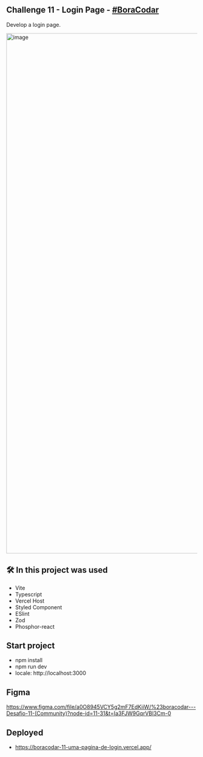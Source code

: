 
## Challenge 11 - Login Page - <a href="https://www.rocketseat.com.br/boracodar/desafios-anteriores/uma-pagina-de-login-desafio-11">#BoraCodar</a>
Develop a login page.

<img width="1369" alt="image" src="https://user-images.githubusercontent.com/28486303/231820405-aa7688e3-ba26-450d-b849-23b9d2607ce1.png">

## 🛠️ In this project was used
- Vite
- Typescript
- Vercel Host
- Styled Component
- ESlint
- Zod
- Phosphor-react

## Start project

- npm install
- npm run dev
- locale: http://localhost:3000

## Figma
https://www.figma.com/file/a0O8945VCY5g2mF7EdKiiW/%23boracodar---Desafio-11-(Community)?node-id=11-31&t=Ia3FJW9GqrVBl3Cm-0

## Deployed
- https://boracodar-11-uma-pagina-de-login.vercel.app/
